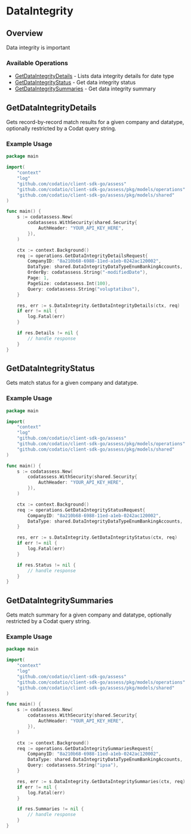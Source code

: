 # DataIntegrity

## Overview

Data integrity is important

### Available Operations

* [GetDataIntegrityDetails](#getdataintegritydetails) - Lists data integrity details for date type
* [GetDataIntegrityStatus](#getdataintegritystatus) - Get data integrity status
* [GetDataIntegritySummaries](#getdataintegritysummaries) - Get data integrity summary

## GetDataIntegrityDetails

Gets record-by-record match results for a given company and datatype, optionally restricted by a Codat query string.

### Example Usage

```go
package main

import(
	"context"
	"log"
	"github.com/codatio/client-sdk-go/assess"
	"github.com/codatio/client-sdk-go/assess/pkg/models/operations"
	"github.com/codatio/client-sdk-go/assess/pkg/models/shared"
)

func main() {
    s := codatassess.New(
        codatassess.WithSecurity(shared.Security{
            AuthHeader: "YOUR_API_KEY_HERE",
        }),
    )

    ctx := context.Background()    
    req := operations.GetDataIntegrityDetailsRequest{
        CompanyID: "8a210b68-6988-11ed-a1eb-0242ac120002",
        DataType: shared.DataIntegrityDataTypeEnumBankingAccounts,
        OrderBy: codatassess.String("-modifiedDate"),
        Page: 1,
        PageSize: codatassess.Int(100),
        Query: codatassess.String("voluptatibus"),
    }

    res, err := s.DataIntegrity.GetDataIntegrityDetails(ctx, req)
    if err != nil {
        log.Fatal(err)
    }

    if res.Details != nil {
        // handle response
    }
}
```

## GetDataIntegrityStatus

Gets match status for a given company and datatype.

### Example Usage

```go
package main

import(
	"context"
	"log"
	"github.com/codatio/client-sdk-go/assess"
	"github.com/codatio/client-sdk-go/assess/pkg/models/operations"
	"github.com/codatio/client-sdk-go/assess/pkg/models/shared"
)

func main() {
    s := codatassess.New(
        codatassess.WithSecurity(shared.Security{
            AuthHeader: "YOUR_API_KEY_HERE",
        }),
    )

    ctx := context.Background()    
    req := operations.GetDataIntegrityStatusRequest{
        CompanyID: "8a210b68-6988-11ed-a1eb-0242ac120002",
        DataType: shared.DataIntegrityDataTypeEnumBankingAccounts,
    }

    res, err := s.DataIntegrity.GetDataIntegrityStatus(ctx, req)
    if err != nil {
        log.Fatal(err)
    }

    if res.Status != nil {
        // handle response
    }
}
```

## GetDataIntegritySummaries

Gets match summary for a given company and datatype, optionally restricted by a Codat query string.

### Example Usage

```go
package main

import(
	"context"
	"log"
	"github.com/codatio/client-sdk-go/assess"
	"github.com/codatio/client-sdk-go/assess/pkg/models/operations"
	"github.com/codatio/client-sdk-go/assess/pkg/models/shared"
)

func main() {
    s := codatassess.New(
        codatassess.WithSecurity(shared.Security{
            AuthHeader: "YOUR_API_KEY_HERE",
        }),
    )

    ctx := context.Background()    
    req := operations.GetDataIntegritySummariesRequest{
        CompanyID: "8a210b68-6988-11ed-a1eb-0242ac120002",
        DataType: shared.DataIntegrityDataTypeEnumBankingAccounts,
        Query: codatassess.String("ipsa"),
    }

    res, err := s.DataIntegrity.GetDataIntegritySummaries(ctx, req)
    if err != nil {
        log.Fatal(err)
    }

    if res.Summaries != nil {
        // handle response
    }
}
```
